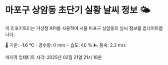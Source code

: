 
# 마포구 상암동 초단기 실황 날씨 정보 🌤️

이 리포지토리는 기상청 API를 사용하여 서울 마포구 상암동의 날씨 정보를 업데이트합니다. 

🌡️ 기온: -1.6 ℃
💧 강수량: 0 mm
💦 습도: 40 %
🌬️ 풍속: 2.2 m/s

마지막 업데이트 시각: 2025년 02월 21일 21시 18분    
